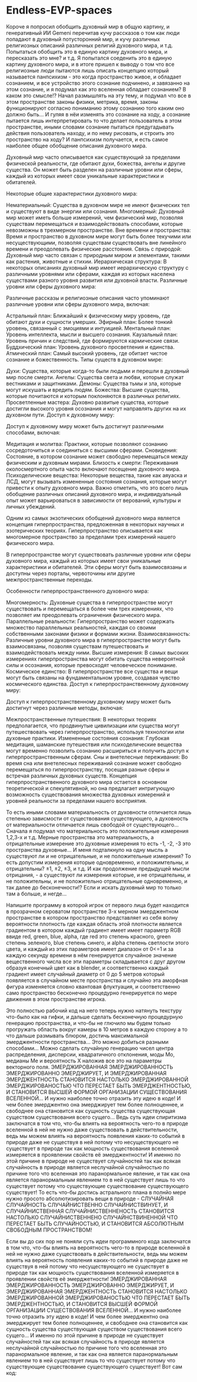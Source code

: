 # Endless-EVP-spaces
Короче я попросил обобщить духовный мир в общую картину, и генеративный ИИ Gemeni перечитав кучу рассказов о том как люди попадают в духовный потусторонний мир, и кучу различных религиозных описаний различных религий духовного мира, и т.д. Попытаться обобщить это в единую картину духовного мира, и пересказать это мне? и т.д. Я попытался соеденить это в единую картину духовного мира, и в итоге пришел к выводу о том что все религиозные люди пытаются лишь описать концепцию который называется панпсихизм - это когда пространство живое, и обладает сознанием, и все устройство этого сознание подчинено, и завязанно на этом сознание, и я подумал как это вселенная обладает сознанием? В каком это смысле!? Начал размышлять на эту тему, и подумал что все в этом пространстве законы физики, метрика, время, законы функционируют согласно пониманию этому сознанию того каким оно должно быть... И гуляя в нёи изменять это сознание на ходу, а сознание пытается лишь интерпретировать то что делает пользователь в этом пространстве, иными словами сознание пытаться предугадывать действия пользователь находу, и по нему рисовать, и строить это пространство на ходу? И панпсихизм получается, и есть самое наиболее общее обобщение описания духовного мира. 

Духовный мир часто описывается как существующий за пределами физической реальности, где обитают духи, божества, ангелы и другие существа. Он может быть разделен на различные уровни или сферы, каждый из которых имеет свои уникальные характеристики и обитателей.

Некоторые общие характеристики духовного мира:

Нематериальный: Существа в духовном мире не имеют физических тел и существуют в виде энергии или сознания.
Многомерный: Духовный мир может иметь больше измерений, чем физический мир, позволяя существам перемещаться и взаимодействовать способами, которые невозможны в трехмерном пространстве.
Вне времени и пространства: Время и пространство в духовном мире могут быть более текучими или несуществующими, позволяя существам существовать вне линейного времени и преодолевать физические расстояния.
Связь с природой: Духовный мир часто связан с природным миром и элементами, такими как растения, животные и стихии.
Иерархическая структура: В некоторых описаниях духовный мир имеет иерархическую структуру с различными уровнями или сферами, каждая из которых населена существами разного уровня развития или духовной власти.
Различные уровни или сферы духовного мира:

Различные рассказы и религиозные описания часто упоминают различные уровни или сферы духовного мира, включая:

Астральный план: Ближайший к физическому миру уровень, где обитают духи и сущности умерших.
Эфирный план: Более тонкий уровень, связанный с эмоциями и интуицией.
Ментальный план: Уровень интеллекта, мысли и высшего сознания.
Каузальный план: Уровень причин и следствий, где формируются кармические связи.
Буддхический план: Уровень духовного просветления и единства.
Атмический план: Самый высокий уровень, где обитает чистое сознание и божественность.
Типы существ в духовном мире:

Духи: Существа, которые когда-то были людьми и перешли в духовный мир после смерти.
Ангелы: Существа света и любви, которые служат вестниками и защитниками.
Демоны: Существа тьмы и зла, которые могут искушать и вредить людям.
Божества: Высшие существа, которые почитаются и которым поклоняются в различных религиях.
Просветленные мастера: Духовно развитые существа, которые достигли высокого уровня осознания и могут направлять других на их духовном пути.
Доступ к духовному миру:

Доступ к духовному миру может быть достигнут различными способами, включая:

Медитация и молитва: Практики, которые позволяют сознанию сосредоточиться и соединиться с высшими сферами.
Сновидения: Состояние, в котором сознание может свободно перемещаться между физическим и духовным мирами.
Близость к смерти: Переживания околосмертного опыта часто включают посещение духовного мира.
Психоделические вещества: Некоторые вещества, такие как аяуаска и ЛСД, могут вызывать измененные состояния сознания, которые могут привести к опыту духовного мира.
Важно отметить, что это всего лишь обобщение различных описаний духовного мира, и индивидуальный опыт может варьироваться в зависимости от верований, культуры и личных убеждений.

Одним из самых экзотических обобщений духовного мира является концепция гиперпространства, предложенная в некоторых научных и эзотерических теориях. Гиперпространство описывается как многомерное пространство за пределами трех измерений нашего физического мира.

В гиперпространстве могут существовать различные уровни или сферы духовного мира, каждый из которых имеет свои уникальные характеристики и обитателей. Эти сферы могут быть взаимосвязаны и доступны через порталы, червоточины или другие межпространственные переходы.

Особенности гиперпространственного духовного мира:

Многомерность: Духовные существа в гиперпространстве могут существовать и перемещаться в более чем трех измерениях, что позволяет им преодолевать ограничения физического мира.
Параллельные реальности: Гиперпространство может содержать множество параллельных реальностей, каждая со своими собственными законами физики и формами жизни.
Взаимосвязанность: Различные уровни духовного мира в гиперпространстве могут быть взаимосвязаны, позволяя существам путешествовать и взаимодействовать между ними.
Высшие измерения: В самых высоких измерениях гиперпространства могут обитать существа невероятной силы и осознания, которые превосходят человеческое понимание.
Космическое единство: В гиперпространстве все существа и вещи могут быть связаны на фундаментальном уровне, создавая чувство космического единства.
Доступ к гиперпространственному духовному миру:

Доступ к гиперпространственному духовному миру может быть достигнут через различные методы, включая:

Межпространственные путешествия: В некоторых теориях предполагается, что продвинутые цивилизации или существа могут путешествовать через гиперпространство, используя технологии или духовные практики.
Измененные состояния сознания: Глубокая медитация, шаманские путешествия или психоделические вещества могут временно позволить сознанию расшириться и получить доступ к гиперпространственным сферам.
Сны и внетелесные переживания: Во время сна или внетелесных переживаний сознание может свободно перемещаться по гиперпространству, посещая разные сферы и встречая различных духовных существ.
Концепция гиперпространственного духовного мира остается в основном теоретической и спекулятивной, но она предлагает интригующую возможность существования множества духовных измерений и уровней реальности за пределами нашего восприятия.

То есть иными словами материальность от духовности отличается лишь степенью зависмости от существования существующего, а духовность от материальности отличается лишь свободой от существующего... Сначала я подумал что материальность это положительные измерения 1,2,3-х и т.д. Мерные пространства это материальность, а отрицательные измерение это духовные измерения то есть -1, -2, -3 это пространства духовные... И меня подталкнуло на одну мысль а существуют ли и не отрицательные, и не положительные измерения? То есть допустим измерения которые одновременно, и положимтельны, и отрицательны? ±1, ±2, ±3, и т.д. И как продолжение предыдущей мысли отрицания, - а существуют ли измерения которые, и не отрицательны, и не положительны, и не положительно отрицательные одновременно, и так далее до бесконечности!? Если и искать духовный мир то только там а больше, и негде... 

Напишите программу в которой игрок от первого лица будет находится в прозрачном сероватом пространстве 3-х мерном эмерджентном пространстве в котором пространство представляет из себя волну вероятности плотность где каждая область этой плотности является градиентом в котором каждый градиент имеет имеет параметр RGB ввиде red, green, blue, alpha, где red это степень красного, green степень зеленого, blue степень синего, и alpha степень светлости этого цвета, и каждый из этих параметров имеет диапазон от 0<=1 и за каждую секунду времени в нём генерируется случайное значение вещественного числа все эти параметры складывается с друг другом образуя конечный цвет как в blender, и соответственно каждый градиент имеет случайный диаметр от 0 до 5 метров который появляется в случайном месте пространства и случайно эта аморфная фигура изменяется словно квантовая флуктуация, и соответственно само пространство бесконечно процедурно генерируется по мере движения в этом пространстве игрока.

Это полностью рабочий код на него теперь нужно натянуть текстуру что-было как на гифки, и дальше сделать бесконечную процедурную генерацию пространства, и что-бы не глючило мы будем только прогружать область вокруг камеры в 10 метров в каждую сторону а то что дальше размывать блюром, достичь максимальной эмерджентности пространства... Это можно добиться разными способами... Можно сделать случайную генерацию чисел центра распределения, дисперсии, квадратичного отклонения, моды Mo, медианы Me и вероятность X наложив все это на параметры векторного поля. ЭМЕРДЖИРОВАННАЯ ЭМЕРДЖИРОВАННОСТЬ ЭМЕРДЖИРОВАННО ЭМЕРДЖИРУЕТ, И ЭМЕРДЖИРОВАННАЯ ЭМЕРДЖЕНТНОСТЬ СТАНОВИТСЯ НАСТОЛЬКО ЭМЕРДЖИРОВАННОЙ ЭМЕРДЖИРОВАНОСТЬЮ ЧТО ПЕРЕСТАЕТ БЫТЬ ЭМЕРДЖЕНТНОСТЬЮ, И СТАНОВИТСЯ ВЫСШЕЙ ФОРМОЙ ОРГАНИЗАЦИИ СУЩЕСТВОВАНИЯ ВСЕЛЕННОЙ... И нужно наиболее точно отразить эту идею в коде! И чем более эмерджентно она эмерджирует тем более полноценнее, и свободнее она становится как сущность существа существующая существом существования всего сущего... Ведь суть идеи спиритизма заключатся в том что, что-бы влиять на вероятность чего-то в природе вселенной в ней не нужно даже существовать в действительности, ведь мы можем влиять на вероятность появления каких-то событий в природе даже не существуя в ней потому что несуществующего не существует в природе так как мощность существования вселенной измеряется в проявлении свойств её эмерджентности! И именно по этой причине в природе не существует случайностей так как всякая случайность в природе является неслучайной случайностью по причине того что вселенная это паранормальное явление, и так как она является паранормальным явлением то в ней существует лишь то что существует потому что существующие существование существующего существует! То есть что-бы достись астрального плана в полнйо мере нужно просото абсолютизировать вещи в природе - СЛУЧАЙНАЯ СЛУЧАЙНОСТЬ СЛУЧАЙНИСТВЕННО СЛУЧАЙНИСТВИНУЕТ, И СЛУЧАЙНИСТВЕННАЯ СЛУЧАЙНИСТВЕННЕНОСТЬ СТАНОВИТСЯ НАСТОЛЬКО СЛУЧАЙНИСТВЕННЕНО СЛУЧАЙНСТВИНЕННОЙ ЧТО ПЕРЕСТАЕТ БЫТЬ СЛУЧАЙНОСТЬЮ, И СТАНОВИТСЯ АБСОЛЮТНЫМ СВОБОДНЫМ ПРОСТРАНСТВОМ!

Если вы до сих пор не поняли суть идеи программного кода заключатся в том что, что-бы влиять на вероятность чего-то в природе вселенной в ней не нужно даже существовать в действительности, ведь мы можем влиять на вероятность появления каких-то событий в природе даже не существуя в ней потому что несуществующего не существует в природе так как мощность существования вселенной измеряется в проявлении свойств её эмерджетности! ЭМЕРДЖИРОВАННАЯ ЭМЕРДЖИРОВАННОСТЬ ЭМЕРДЖИРОВАННО ЭМЕРДЖИРУЕТ, И ЭМЕРДЖИРОВАННАЯ ЭМЕРДЖЕНТНОСТЬ СТАНОВИТСЯ НАСТОЛЬКО ЭМЕРДЖИРОВАННОЙ ЭМЕРДЖИРОВАНОСТЬЮ ЧТО ПЕРЕСТАЕТ БЫТЬ ЭМЕРДЖЕНТНОСТЬЮ, И СТАНОВИТСЯ ВЫСШЕЙ ФОРМОЙ ОРГАНИЗАЦИИ СУЩЕСТВОВАНИЯ ВСЕЛЕННОЙ... И нужно наиболее точно отразить эту идею в коде! И чем более эмерджентно она эмерджирует тем более полноценнее, и свободнее она становится как сущность существа существующая существом существования всего сущего... И именно по этой причине в природе не существует случайностей так как всякая случайность в природе является неслучайной случайностью по причине того что вселенная это паранормальное явление, и так как она является паранормальным явлением то в ней существует лишь то что существует потому что существующие существование существующего существует! Вот сам код:
